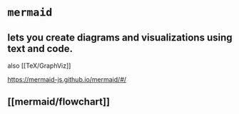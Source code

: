 # `mermaid`
## lets you create diagrams and visualizations using text and code.

also [[TeX/GraphViz]]

https://mermaid-js.github.io/mermaid/#/

## [[mermaid/flowchart]]
